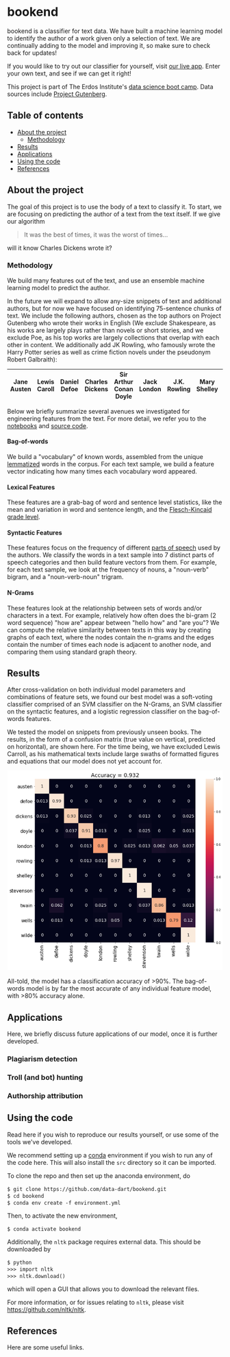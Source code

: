 # bookend

bookend is a classifier for text data. We have built a machine learning model to identify the author of a work given only a selection of text. We are continually adding to the model and improving it, so make sure to check back for updates!

If you would like to try out our classifier for yourself, visit [our live app](http://bookend-data-dart.herokuapp.com/). Enter your own text, and see if we can get it right!

This project is part of The Erdos Institute's  [data science boot camp](https://www.erdosinstitute.org/code). Data sources include [Project Gutenberg](https://www.gutenberg.org/).

## Table of contents
- [About the project](#about-the-project)
  - [Methodology](#methodology)
- [Results](#results)
- [Applications](#applications)
- [Using the code](#using-the-code)
- [References](#references)

## About the project

The goal of this project is to use the body of a text to classify it. To start, we are focusing on predicting the author of a text from the text itself. If we give our algorithm 
> It was the best of times, it was the worst of times...

will it know Charles Dickens wrote it?

### Methodology

We build many features out of the text, and use an ensemble machine learning model to predict the author.

In the future we will expand to allow any-size snippets of text and additional authors, but for now we have focused on identifying 75-sentence chunks of text. We include the following authors, chosen as the top authors on Project Gutenberg who wrote their works in English (We exclude Shakespeare, as his works are largely plays rather than novels or short stories, and we exclude Poe, as his top works are largely collections that overlap with each other in content. We additionally add JK Rowling, who famously wrote the Harry Potter series as well as crime fiction novels under the pseudonym Robert Galbraith):

| Jane Austen | Lewis Caroll | Daniel Defoe | Charles Dickens | Sir Arthur Conan Doyle | Jack London | J.K. Rowling | Mary Shelley | Robert Louis Stevenson | Mark Twain | H.G. Wells | Oscar Wilde |
|-------------|--------------|--------------|-----------------|------------------------|-------------|--------------|--------------|------------------------|------------|-------------|-------------|

Below we briefly summarize several avenues we investigated for engineering features from the text. For more detail, we refer you to the [notebooks](https://github.com/data-dart/bookend/tree/master/notebooks) and [source code](https://github.com/data-dart/bookend/tree/master/src).

#### Bag-of-words

We build a "vocabulary" of known words, assembled from the unique [lemmatized](https://en.wikipedia.org/wiki/Lemmatisation) words in the corpus. For each text sample, we build a feature vector indicating how many times each vocabulary word appeared.

#### Lexical Features

These features are a grab-bag of word and sentence level statistics, like the mean and variation in word and sentence length, and the [Flesch-Kincaid grade level](https://en.wikipedia.org/wiki/Flesch%E2%80%93Kincaid_readability_tests#Flesch%E2%80%93Kincaid_grade_level).

#### Syntactic Features

These features focus on the frequency of different [parts of speech](https://en.wikipedia.org/wiki/Part_of_speech) used by the authors. We classify the words in a text sample into 7 distinct parts of speech categories and then build feature vectors from them. For example, for each text sample, we look at the frequency of nouns, a "noun-verb" bigram, and a "noun-verb-noun" trigram.

#### N-Grams

These features look at the relationship between sets of words and/or characters in a text. For example, relatively how often does the bi-gram (2 word sequence) "how are" appear between "hello how" and "are you"? We can compute the relative similarity between texts in this way by creating graphs of each text, where the nodes contain the n-grams and the edges contain the number of times each node is adjacent to another node, and comparing them using standard graph theory.

## Results

After cross-validation on both individual model parameters and combinations of feature sets, we found our best model was a soft-voting classifier comprised of an SVM classifier on the N-Grams, an SVM classifier on the syntactic features, and a logistic regression classifier on the bag-of-words features.

We tested the model on snippets from previously unseen books. The results, in the form of a confusion matrix (true value on vertical, predicted on horizontal), are shown here. For the time being, we have excluded Lewis Carroll, as his mathematical texts include large swaths of formatted figures and equations that our model does not yet account for.

![confusion_matrix](figures/confusion_matrix_no_carroll.png)

All-told, the model has a classification accuracy of >90%. The bag-of-words model is by far the most accurate of any individual feature model, with >80% accuracy alone.

## Applications

Here, we briefly discuss future applications of our model, once it is further developed.

### Plagiarism detection

### Troll (and bot) hunting

### Authorship attribution

## Using the code

Read here if you wish to reproduce our results yourself, or use some of the tools we've developed.

We recommend setting up a [conda](https://www.anaconda.com/products/individual) environment if you wish to run any of the code here. This will also install the `src` directory so it can be imported.

To clone the repo and then set up the anaconda environment, do
```
$ git clone https://github.com/data-dart/bookend.git
$ cd bookend
$ conda env create -f environment.yml
```
Then, to activate the new environment,
```
$ conda activate bookend
```

Additionally, the `nltk` package requires external data. This should be downloaded by
```
$ python
>>> import nltk
>>> nltk.download()
```
which will open a GUI that allows you to download the relevant files.

For more information, or for issues relating to `nltk`, please visit https://github.com/nltk/nltk.

## References

Here are some useful links.
